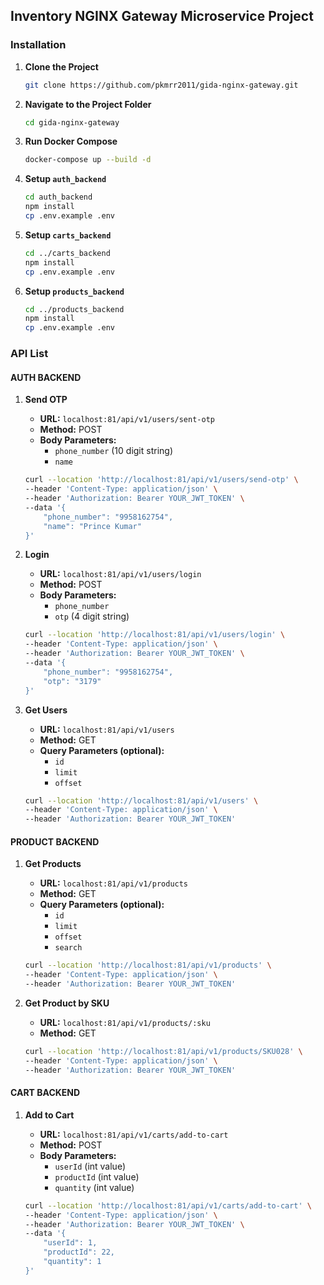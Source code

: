 ## Inventory NGINX Gateway Microservice Project

### Installation

1. **Clone the Project**
   ```bash
   git clone https://github.com/pkmrr2011/gida-nginx-gateway.git
   ```

2. **Navigate to the Project Folder**
   ```bash
   cd gida-nginx-gateway
   ```

3. **Run Docker Compose**
   ```bash
   docker-compose up --build -d
   ```

4. **Setup `auth_backend`**
   ```bash
   cd auth_backend
   npm install
   cp .env.example .env
   ```

5. **Setup `carts_backend`**
   ```bash
   cd ../carts_backend
   npm install
   cp .env.example .env
   ```

6. **Setup `products_backend`**
   ```bash
   cd ../products_backend
   npm install
   cp .env.example .env
   ```

### API List

#### AUTH BACKEND
1. **Send OTP**
   - **URL:** `localhost:81/api/v1/users/sent-otp`
   - **Method:** POST
   - **Body Parameters:**
     - `phone_number` (10 digit string)
     - `name`

   ```bash
   curl --location 'http://localhost:81/api/v1/users/send-otp' \
   --header 'Content-Type: application/json' \
   --header 'Authorization: Bearer YOUR_JWT_TOKEN' \
   --data '{
       "phone_number": "9958162754",
       "name": "Prince Kumar"
   }'
   ```

2. **Login**
   - **URL:** `localhost:81/api/v1/users/login`
   - **Method:** POST
   - **Body Parameters:**
     - `phone_number`
     - `otp` (4 digit string)

   ```bash
   curl --location 'http://localhost:81/api/v1/users/login' \
   --header 'Content-Type: application/json' \
   --header 'Authorization: Bearer YOUR_JWT_TOKEN' \
   --data '{
       "phone_number": "9958162754",
       "otp": "3179"
   }'
   ```

3. **Get Users**
   - **URL:** `localhost:81/api/v1/users`
   - **Method:** GET
   - **Query Parameters (optional):**
     - `id`
     - `limit`
     - `offset`

   ```bash
   curl --location 'http://localhost:81/api/v1/users' \
   --header 'Content-Type: application/json' \
   --header 'Authorization: Bearer YOUR_JWT_TOKEN'
   ```

#### PRODUCT BACKEND
1. **Get Products**
   - **URL:** `localhost:81/api/v1/products`
   - **Method:** GET
   - **Query Parameters (optional):**
     - `id`
     - `limit`
     - `offset`
     - `search`

   ```bash
   curl --location 'http://localhost:81/api/v1/products' \
   --header 'Content-Type: application/json' \
   --header 'Authorization: Bearer YOUR_JWT_TOKEN'
   ```

2. **Get Product by SKU**
   - **URL:** `localhost:81/api/v1/products/:sku`
   - **Method:** GET

   ```bash
   curl --location 'http://localhost:81/api/v1/products/SKU028' \
   --header 'Content-Type: application/json' \
   --header 'Authorization: Bearer YOUR_JWT_TOKEN'
   ```

#### CART BACKEND
1. **Add to Cart**
   - **URL:** `localhost:81/api/v1/carts/add-to-cart`
   - **Method:** POST
   - **Body Parameters:**
     - `userId` (int value)
     - `productId` (int value)
     - `quantity` (int value)

   ```bash
   curl --location 'http://localhost:81/api/v1/carts/add-to-cart' \
   --header 'Content-Type: application/json' \
   --header 'Authorization: Bearer YOUR_JWT_TOKEN' \
   --data '{
       "userId": 1,
       "productId": 22,
       "quantity": 1
   }'
   ```